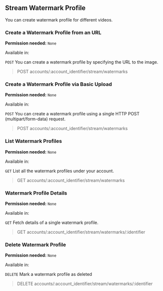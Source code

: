 ## Stream Watermark Profile

You can create watermark profile for different videos.

### Create a Watermark Profile from an URL

**Permission needed:** `None`

Available in:



`POST` You can create a watermark profile by specifying the URL to the image.

> POST accounts/:account_identifier/stream/watermarks


### Create a Watermark Profile via Basic Upload

**Permission needed:** `None`

Available in:



`POST` You can create a watermark profile using a single HTTP POST (multipart/form-data) request.

> POST accounts/:account_identifier/stream/watermarks


### List Watermark Profiles

**Permission needed:** `None`

Available in:



`GET` List all the watermark profiles under your account.

> GET accounts/:account_identifier/stream/watermarks


### Watermark Profile Details

**Permission needed:** `None`

Available in:



`GET` Fetch details of a single watermark profile.

> GET accounts/:account_identifier/stream/watermarks/:identifier


### Delete Watermark Profile

**Permission needed:** `None`

Available in:



`DELETE` Mark a watermark profile as deleted

> DELETE accounts/:account_identifier/stream/watermarks/:identifier

